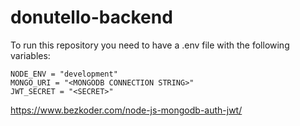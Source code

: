 # donutello-backend
To run this repository you need to have a .env file with the following variables:

```
NODE_ENV = "development"
MONGO_URI = "<MONGODB CONNECTION STRING>"
JWT_SECRET = "<SECRET>"
```

https://www.bezkoder.com/node-js-mongodb-auth-jwt/